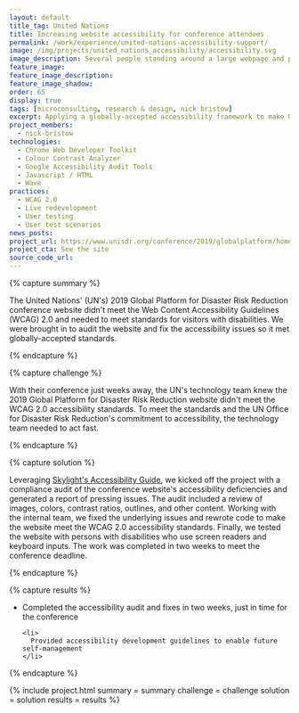 ```yaml
---
layout: default
title_tag: United Nations
title: Increasing website accessibility for conference attendees
permalink: /work/experience/united-nations-accessibility-support/
image: /img/projects/united_nations_accessibility/accessibility.svg
image_description: Several people standing around a large webpage and performing accessibility tasks on it.
feature_image:
feature_image_description:
feature_image_shadow:
order: 65
display: true
tags: [microconsulting, research & design, nick bristow]
excerpt: Applying a globally-accepted accessibility framework to make United Nations' conference web content accessible to persons with disabilities.
project_members:
  - nick-bristow
technologies:
  - Chrome Web Developer Toolkit
  - Colour Contrast Analyzer
  - Google Accessibility Audit Tools
  - Javascript / HTML
  - Wave
practices:
  - WCAG 2.0
  - Live redevelopment
  - User testing
  - User test scenarios
news_posts:
project_url: https://www.unisdr.org/conference/2019/globalplatform/home
project_cta: See the site
source_code_url:
---
```


{% capture summary %}
  <p>
    The United Nations' (UN's) 2019 Global Platform for Disaster Risk Reduction conference
    website didn't meet the Web Content Accessibility Guidelines (WCAG) 2.0 and
    needed to meet standards for visitors with disabilities. We were brought in
    to audit the website and fix the accessibility issues so it met globally-accepted
    standards.
  </p>
{% endcapture %}

{% capture challenge %}
  <p>
    With their conference just weeks away, the UN's technology team knew
    the 2019 Global Platform for Disaster Risk Reduction website didn't meet the
    WCAG 2.0 accessibility standards. To meet the standards and the UN Office for
    Disaster Risk Reduction's commitment to accessibility, the technology team needed
    to act fast.
  </p>
{% endcapture %}

{% capture solution %}
  <p>
    Leveraging <a href="/work/toolkits/accessibility-guide/">Skylight's Accessibility Guide</a>,
    we kicked off the project with a compliance audit of the conference website's accessibility deficiencies
    and generated a report of pressing issues. The audit included a review of images,
    colors, contrast ratios, outlines, and other content. Working with the internal team,
    we fixed the underlying issues and rewrote code to make the website meet the WCAG 2.0
    accessibility standards. Finally, we tested the website with persons with
    disabilities who use screen readers and keyboard inputs. The work was
    completed in two weeks to meet the conference deadline.
  </p>
{% endcapture %}

{% capture results %}
  <ul>
    <li>
      Completed the accessibility audit and fixes in two weeks, just in time for
      the conference
    </li>

    <li>
      Provided accessibility development guidelines to enable future self-management
    </li>
  </ul>
{% endcapture %}

{% include project.html
  summary = summary
  challenge = challenge
  solution = solution
  results = results
%}

